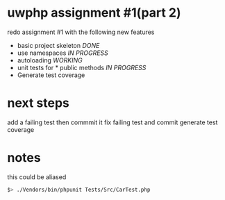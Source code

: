 uwphp assignment #1(part 2)
==========

redo assignment #1 with the following new features
- basic project skeleton *DONE*
- use namespaces *IN PROGRESS*
- autoloading *WORKING*
- unit tests for * public methods *IN PROGRESS*
- Generate test coverage


next steps
==========
add a failing test then commmit it
fix failing test and commit
generate test coverage

notes
==========
this could be aliased
```bash
$> ./Vendors/bin/phpunit Tests/Src/CarTest.php
```
